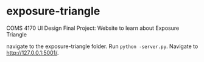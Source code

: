 # exposure-triangle
COMS 4170 UI Design Final Project: Website to learn about Exposure Triangle

navigate to the exposure-triangle folder. Run `python -server.py`. Navigate to http://127.0.0.1:5001/.
